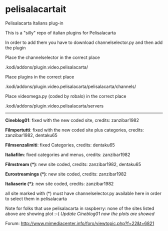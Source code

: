 # pelisalacartait
Pelisalacarta Italians plug-in

This is a "silly" repo of italian plugins for Pelisalacarta

In order to add them you have to download channelselector.py and then add the plugin

Place the channelselector in the correct place

.kodi/addons/plugin.video.pelisalacarta/

Place plugins in the correct place

.kodi/addons/plugin.video.pelisalacarta/pelisalacarta/channels/

Place videomega.py (coded by robalo) in the correct place

.kodi/addons/plugin.video.pelisalacarta/servers

------------------------------------------------------------------
**Cineblog01**: 
fixed with the new coded site, credits: zanzibar1982

**Filmpertutti**: 
fixed with the new coded site plus categories, credits: zanzibar1982, dentaku65

**Filmsenzalimiti**: 
fixed Categories, credits: dentaku65

**Italiafilm**:
fixed categories and menus, credits: zanzibar1982

**Filmstream (*)**: 
new site coded, credits: zanzibar1982, dentaku65

**Eurostreamings (*)**: 
new site coded, credits: zanzibar1982

**Italiaserie (*)**: 
new site coded, credits: zanzibar1982

all site marked with (*) must have channelselector.py available here in order to select them in pelisalacarta

Note for folks that use pelisalacarta in raspberry: none of the sites listed above are showing plot :-( *Update Cineblog01 now the plots are showed*

Forum: http://www.mimediacenter.info/foro/viewtopic.php?f=22&t=6821
